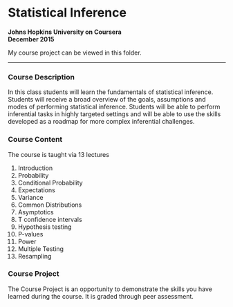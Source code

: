 # Statistical Inference
**Johns Hopkins University on Coursera**  
**December 2015**

My course project can be viewed in this folder.

---------------------------------------------------------------------------------------------------------------------------------------

### Course Description

In this class students will learn the fundamentals of statistical inference. Students will receive a broad overview of the goals, assumptions and modes of performing statistical inference. Students will be able to perform inferential tasks in highly targeted settings and will be able to use the skills developed as a roadmap for more complex inferential challenges.

### Course Content

The course is taught via 13 lectures

1. Introduction
2. Probability
3. Conditional Probability
4. Expectations
5. Variance
6. Common Distributions
7. Asymptotics
8. T confidence intervals
9. Hypothesis testing
10. P-values
11. Power
12. Multiple Testing
13. Resampling

### Course Project

The Course Project is an opportunity to demonstrate the skills you have learned during the course. It is graded through peer assessment.

